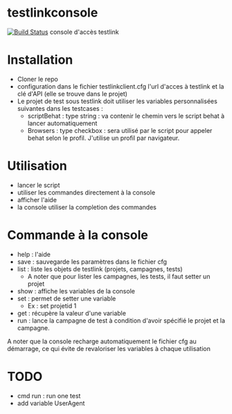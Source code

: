 testlinkconsole
===============
[![Build Status](https://travis-ci.org/chbrun/testlinkconsole.svg?branch=master)](https://travis-ci.org/chbrun/testlinkconsole)
console d'accès testlink

Installation
============
* Cloner le repo
* configuration dans le fichier testlinkclient.cfg l'url d'acces à testlink et la clé d'API (elle se trouve dans le projet)
* Le projet de test sous testlink doit utiliser les variables personnalisées suivantes dans les testcases :
  * scriptBehat : type string : va contenir le chemin vers le script behat à lancer automatiquement
  * Browsers : type checkbox : sera utilisé par le script pour appeler behat selon le profil. J'utilise un profil par navigateur.

Utilisation
===========
* lancer le script
* utiliser les commandes directement à la console
* afficher l'aide
* la console utiliser la completion des commandes

Commande à la console
=====================
* help : l'aide
* save : sauvegarde les paramètres dans le fichier cfg
* list : liste les objets de testlink (projets, campagnes, tests)
  * A noter que pour lister les campagnes, les tests, il faut setter un projet
* show : affiche les variables de la console
* set  : permet de setter une variable
  * Ex : set projetid 1 
* get  : récupère la valeur d'une variable
* run  : lance la campagne de test à condition d'avoir spécifié le projet et la campagne.

A noter que la console recharge automatiquement le fichier cfg au démarrage, ce qui évite de revaloriser les variables à chaque utilisation


TODO
====
* cmd run : run one test
* add variable UserAgent 
